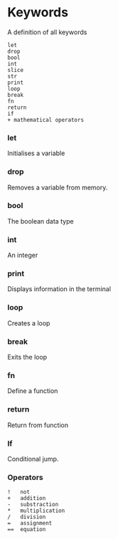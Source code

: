 # Keywords

A definition of all keywords

```
let
drop
bool
int
slice
str
print
loop
break
fn
return
if
+ mathematical operators
```

### let

Initialises a variable

### drop

Removes a variable from memory.

### bool

The boolean data type

### int

An integer

### print

Displays information in the terminal

### loop

Creates a loop

### break

Exits the loop

### fn

Define a function

### return

Return from function

### If

Conditional jump.

### Operators
```
!   not
+   addition
-   substraction
*   multiplication
/   division
=   assignment
==  equation
```